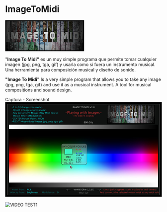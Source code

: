 # ImageToMidi

![](https://github.com/eLeDeTe-LoDeTanda/ImageToMidi/blob/master/data/imagetomidi_logo.png)

"**Image To Midi"** es un muy simple programa que permite tomar cualquier imagen (jpg, png, tga, gif) y usarla como si fuera un instrumento musical. Una herramienta para composición musical y diseño de sonido.

**"Image To Midi"** Is a very simple program that allows you to take any image (jpg, png, tga, gif) and use it as a musical instrument. A tool for musical compositions and sound design.

Captura - Screenshot
![](https://github.com/eLeDeTe-LoDeTanda/ImageToMidi/blob/master/ImageToMidi-Screenshot.jpg)

![VIDEO TEST1]()
